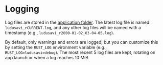 # Logging

Log files are stored in the [application folder](/docs/help/application-folder.md).
The latest log file is named `ludusavi_rCURRENT.log`,
and any other log files will be named with a timestamp (e.g., `ludusavi_r2000-01-02_03-04-05.log`).

By default, only warnings and errors are logged,
but you can customize this by setting the `RUST_LOG` environment variable
(e.g., `RUST_LOG=ludusavi=debug`).
The most recent 5 log files are kept, rotating on app launch or when a log reaches 10 MiB.
